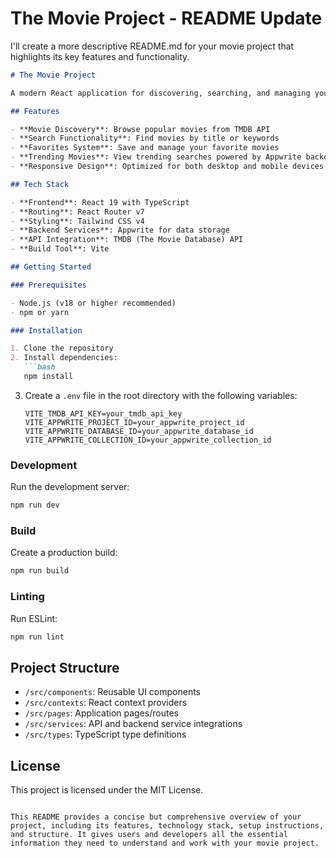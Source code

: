 # The Movie Project - README Update

I'll create a more descriptive README.md for your movie project that highlights its key features and functionality.

```markdown:e:\PracticasEmpresa\MyExperiments\PractAprenReact\Third-project\the-movie-project\README.md
# The Movie Project

A modern React application for discovering, searching, and managing your favorite movies.

## Features

- **Movie Discovery**: Browse popular movies from TMDB API
- **Search Functionality**: Find movies by title or keywords
- **Favorites System**: Save and manage your favorite movies
- **Trending Movies**: View trending searches powered by Appwrite backend
- **Responsive Design**: Optimized for both desktop and mobile devices

## Tech Stack

- **Frontend**: React 19 with TypeScript
- **Routing**: React Router v7
- **Styling**: Tailwind CSS v4
- **Backend Services**: Appwrite for data storage
- **API Integration**: TMDB (The Movie Database) API
- **Build Tool**: Vite

## Getting Started

### Prerequisites

- Node.js (v18 or higher recommended)
- npm or yarn

### Installation

1. Clone the repository
2. Install dependencies:
   ```bash
   npm install
   ```
3. Create a `.env` file in the root directory with the following variables:
   ```
   VITE_TMDB_API_KEY=your_tmdb_api_key
   VITE_APPWRITE_PROJECT_ID=your_appwrite_project_id
   VITE_APPWRITE_DATABASE_ID=your_appwrite_database_id
   VITE_APPWRITE_COLLECTION_ID=your_appwrite_collection_id
   ```

### Development

Run the development server:
```bash
npm run dev
```

### Build

Create a production build:
```bash
npm run build
```

### Linting

Run ESLint:
```bash
npm run lint
```

## Project Structure

- `/src/components`: Reusable UI components
- `/src/contexts`: React context providers
- `/src/pages`: Application pages/routes
- `/src/services`: API and backend service integrations
- `/src/types`: TypeScript type definitions

## License

This project is licensed under the MIT License.
```

This README provides a concise but comprehensive overview of your project, including its features, technology stack, setup instructions, and structure. It gives users and developers all the essential information they need to understand and work with your movie project.